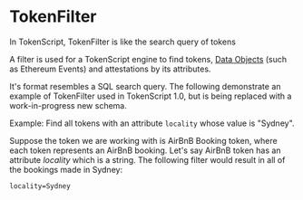 # TokenFilter

In TokenScript, TokenFilter is like the search query of tokens

A filter is used for a TokenScript engine to find tokens, [Data Objects](../DataObjects.dita) (such as Ethereum Events) and attestations by its attributes.

It's format resembles a SQL search query. The following demonstrate an example of TokenFilter used in TokenScript 1.0, but is being replaced with a work-in-progress new schema.

Example: Find all tokens with an attribute <code>locality</code> whose value is "Sydney".

Suppose the token we are working with is AirBnB Booking token, where each token represents an AirBnB booking. Let's say AirBnB token has an attribute *locality* which is a string. The following filter would result in all of the bookings made in Sydney:

```
locality=Sydney
```
